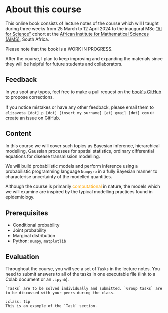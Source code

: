# About this course

This online book consists of lecture notes of the course which will I taught during three weeks from 25 March to 12 April 2024 to the inaugural MSc ["AI for Science"](https://ai.aims.ac.za/) cohort at the [African Institute for Mathematical Sciences (AIMS)](https://aims.ac.za/), South Africa. 

Please note that the book is a WORK IN PROGRESS.

After the course, I plan to keep improving and expanding the materials since they will be helpful for future students and collaborators.

## Feedback

In you spot any typos, feel free to make a pull request on the [book's GitHub](https://github.com/elizavetasemenova/prob-epi) to propose corrections.

If you notice mistakes or have any other feedback, please email them to `elizaveta [dot] p [dot] [insert my surname] [at] gmail [dot] com` or create an issue on GitHub.

## Content

In this course we will cover such topics as Bayesian inference, hierarchical modelling, Gaussian processes for spatial statistics, ordinary differential equations for disease transmission modelling. 

We will build probabilistic models and perform inference using a probabilistic programming language `Numpyro`  in a fully Bayesian manner to characterise uncertainty of the modelled quantities.

Although the course is primarily <span style="color:orange">computational</span> in nature, the models which we will examine are inspired by the typical modelling practices found in epidemiology.


## Prerequisites

- Conditional probability
- Joint probability
- Marginal distribution
- Python: `numpy`, `matplotlib`

## Evaluation

Throughout the course, you will see a set of `Tasks` in the lecture notes. You need to submit answers to all of the tasks in one executable file (link to a Colab document or an `.ipynb`).

```{margin}
`Tasks` are to be solved individually and submitted. `Group tasks` are to be discussed with your peers during the class.
```

`````{admonition} Task
:class: tip
This is an example of the `Task` section.
`````